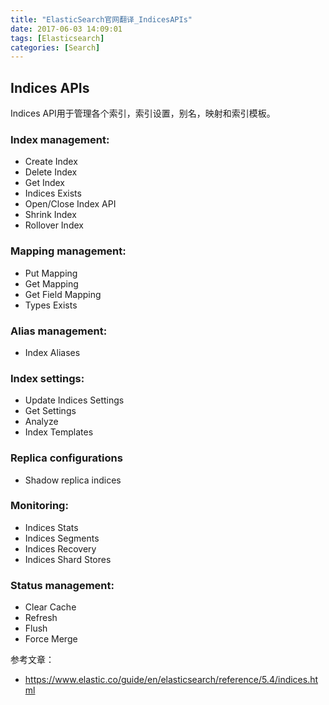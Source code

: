 ```yaml
---
title: "ElasticSearch官网翻译_IndicesAPIs"
date: 2017-06-03 14:09:01
tags: [Elasticsearch]
categories: [Search]
---
```


## Indices APIs

Indices API用于管理各个索引，索引设置，别名，映射和索引模板。

### Index management:

- Create Index
- Delete Index
- Get Index
- Indices Exists
- Open/Close Index API
- Shrink Index
- Rollover Index

### Mapping management:

- Put Mapping
- Get Mapping
- Get Field Mapping
- Types Exists

### Alias management:

- Index Aliases

### Index settings:

- Update Indices Settings
- Get Settings
- Analyze
- Index Templates

### Replica configurations

- Shadow replica indices

### Monitoring:

- Indices Stats
- Indices Segments
- Indices Recovery
- Indices Shard Stores

### Status management:

- Clear Cache
- Refresh
- Flush
- Force Merge

参考文章：

- https://www.elastic.co/guide/en/elasticsearch/reference/5.4/indices.html
